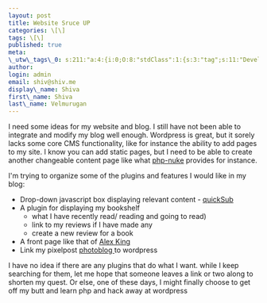```yaml
---
layout: post
title: Website Sruce UP
categories: \[\]
tags: \[\]
published: true
meta:
\_utw\_tags\_0: s:211:"a:4:{i:0;O:8:"stdClass":1:{s:3:"tag";s:11:"Development";}i:1;O:8:"stdClass":1:{s:3:"tag";s:15:"Random-Thoughts";}i:2;O:8:"stdClass":1:{s:3:"tag";s:13:"Short-updates";}i:3;O:8:"stdClass":1:{s:3:"tag";s:3:"Web";}}";
author:
login: admin
email: shiv@shiv.me
display\_name: Shiva
first\_name: Shiva
last\_name: Velmurugan
---
```


I need some ideas for my website and blog. I still have not been able to integrate and modify my blog well enough. Wordpress is great, but it sorely lacks some core CMS functionality, like for instance the ability to add pages to my site. I know you can add static pages, but I need to be able to create another changeable content page like what [php-nuke][0] provides for instance.

I'm trying to organize some of the plugins and features I would like in my blog:

* Drop-down javascript box displaying relevant content - [quickSub][1]
* A plugin for displaying my bookshelf
  * what I have recently read/ reading and going to read)
  * link to my reviews if I have made any
  * create a new review for a book
* A front page like that of [Alex King][2]
* Link my pixelpost [photoblog ][3]to wordpress 

I have no idea if there are any plugins that do what I want. while I keep searching for them, let me hope that someone leaves a link or two along to shorten my quest. Or else, one of these days, I might finally choose to get off my butt and learn php and hack away at wordpress


[0]: http://phpnuke.org
[1]: http://www.methodize.org/quicksub/#Download
[2]: http://alexking.org/
[3]: http://shvelmur.com/ppost/
